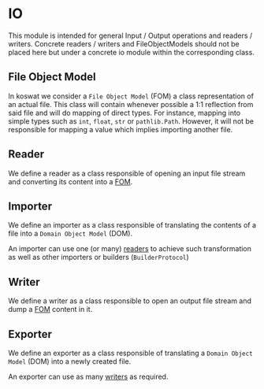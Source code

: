 # IO

This module is intended for general Input / Output operations and readers / writers.
Concrete readers / writers and FileObjectModels should not be placed here but under a concrete io module within the corresponding class.

## File Object Model
In koswat we consider a `File Object Model` (FOM) a class representation of an actual file. This class will contain whenever possible a 1:1 reflection from said file and will do mapping of direct types. For instance, mapping into simple types such as `int`, `float`, `str` or `pathlib.Path`. However, it will not be responsible for mapping a value which implies importing another file.

## Reader
We define a reader as a class responsible of opening an input file stream and converting its content into a [FOM](#file-object-model).

## Importer
We define an importer as a class responsible of translating the contents of a file into a `Domain Object Model`  (DOM).

An importer can use one (or many) [readers](#reader) to achieve such transformation as well as other importers or builders (`BuilderProtocol`)

## Writer
We define a writer as a class responsible to open an output file stream and dump a [FOM](#file-object-model) content in it.

## Exporter
We define an exporter as a class responsible of translating a `Domain Object Model` (DOM) into a newly created file.

An exporter can use as many [writers](#writer) as required.
